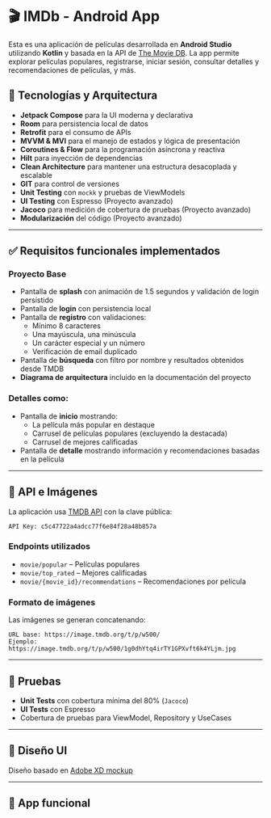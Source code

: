 # 🎬 IMDb - Android App

Esta es una aplicación de películas desarrollada en **Android Studio** utilizando **Kotlin** y basada en la API de [The Movie DB](https://api.themoviedb.org/3). La app permite explorar películas populares, registrarse, iniciar sesión, consultar detalles y recomendaciones de películas, y más.

## 📱 Tecnologías y Arquitectura

- **Jetpack Compose** para la UI moderna y declarativa  
- **Room** para persistencia local de datos  
- **Retrofit** para el consumo de APIs  
- **MVVM & MVI** para el manejo de estados y lógica de presentación  
- **Coroutines & Flow** para la programación asíncrona y reactiva  
- **Hilt** para inyección de dependencias  
- **Clean Architecture** para mantener una estructura desacoplada y escalable  
- **GIT** para control de versiones  
- **Unit Testing** con `mockk` y pruebas de ViewModels  
- **UI Testing** con Espresso (Proyecto avanzado)  
- **Jacoco** para medición de cobertura de pruebas (Proyecto avanzado)  
- **Modularización** del código (Proyecto avanzado)  

---

## ✅ Requisitos funcionales implementados

### Proyecto Base

- Pantalla de **splash** con animación de 1.5 segundos y validación de login persistido  
- Pantalla de **login** con persistencia local  
- Pantalla de **registro** con validaciones:
  - Mínimo 8 caracteres  
  - Una mayúscula, una minúscula  
  - Un carácter especial y un número  
  - Verificación de email duplicado  
- Pantalla de **búsqueda** con filtro por nombre y resultados obtenidos desde TMDB  
- **Diagrama de arquitectura** incluido en la documentación del proyecto  

### Detalles como:

- Pantalla de **inicio** mostrando:
  - La película más popular en destaque  
  - Carrusel de películas populares (excluyendo la destacada)  
  - Carrusel de mejores calificadas  
- Pantalla de **detalle** mostrando información y recomendaciones basadas en la película  
---

## 🔗 API e Imágenes

La aplicación usa [TMDB API](https://api.themoviedb.org/3) con la clave pública:

```
API Key: c5c47722a4adcc77f6e84f28a48b857a
```

### Endpoints utilizados

- `movie/popular` – Películas populares  
- `movie/top_rated` – Mejores calificadas  
- `movie/{movie_id}/recommendations` – Recomendaciones por película  

### Formato de imágenes

Las imágenes se generan concatenando:

```
URL base: https://image.tmdb.org/t/p/w500/
Ejemplo: https://image.tmdb.org/t/p/w500/1g0dhYtq4irTY1GPXvft6k4YLjm.jpg
```

---

## 🧪 Pruebas

- **Unit Tests** con cobertura mínima del 80% (`Jacoco`)  
- **UI Tests** con Espresso  
- Cobertura de pruebas para ViewModel, Repository y UseCases  

---

## 🎨 Diseño UI

Diseño basado en [Adobe XD mockup](https://xd.adobe.com/view/feafd6f3-3f73-47c1-99d8-f7f11e5f7ac9-abfc/screen/1759965c-25c5-4b09-b4eb-07d1118ee139/)

---

## 📸 App funcional 


